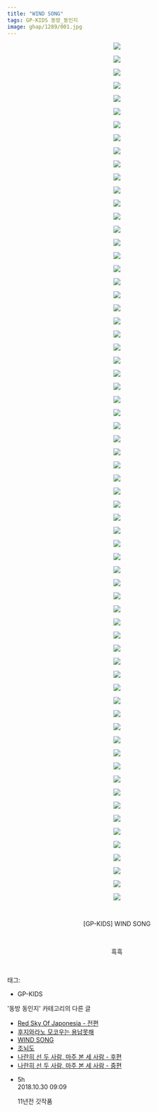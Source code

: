 ```yaml
---
title: "WIND SONG"
tags: GP-KIDS 동방_동인지
image: ghap/1289/001.jpg
---
```

<div class="article">
<p style="text-align: center; clear: none; float: none;"><img src="{{ site.nasurl }}/ghap/1289/001.jpg"/></p>
<p style="text-align: center; clear: none; float: none;"><img src="{{ site.nasurl }}/ghap/1289/002.jpg"/></p>
<p style="text-align: center; clear: none; float: none;"><img src="{{ site.nasurl }}/ghap/1289/003.jpg"/></p>
<p style="text-align: center; clear: none; float: none;"><img src="{{ site.nasurl }}/ghap/1289/004.jpg"/></p>
<p style="text-align: center; clear: none; float: none;"><img src="{{ site.nasurl }}/ghap/1289/005.jpg"/></p>
<p style="text-align: center; clear: none; float: none;"><img src="{{ site.nasurl }}/ghap/1289/006.jpg"/></p>
<p style="text-align: center; clear: none; float: none;"><img src="{{ site.nasurl }}/ghap/1289/007.jpg"/></p>
<p style="text-align: center; clear: none; float: none;"><img src="{{ site.nasurl }}/ghap/1289/008.jpg"/></p>
<p style="text-align: center; clear: none; float: none;"><img src="{{ site.nasurl }}/ghap/1289/009.jpg"/></p>
<p style="text-align: center; clear: none; float: none;"><img src="{{ site.nasurl }}/ghap/1289/010.jpg"/></p>
<p style="text-align: center; clear: none; float: none;"><img src="{{ site.nasurl }}/ghap/1289/011.jpg"/></p>
<p style="text-align: center; clear: none; float: none;"><img src="{{ site.nasurl }}/ghap/1289/012.jpg"/></p>
<p style="text-align: center; clear: none; float: none;"><img src="{{ site.nasurl }}/ghap/1289/013.jpg"/></p>
<p style="text-align: center; clear: none; float: none;"><img src="{{ site.nasurl }}/ghap/1289/014.jpg"/></p>
<p style="text-align: center; clear: none; float: none;"><img src="{{ site.nasurl }}/ghap/1289/015.jpg"/></p>
<p style="text-align: center; clear: none; float: none;"><img src="{{ site.nasurl }}/ghap/1289/016.jpg"/></p>
<p style="text-align: center; clear: none; float: none;"><img src="{{ site.nasurl }}/ghap/1289/017.jpg"/></p>
<p style="text-align: center; clear: none; float: none;"><img src="{{ site.nasurl }}/ghap/1289/018.jpg"/></p>
<p style="text-align: center; clear: none; float: none;"><img src="{{ site.nasurl }}/ghap/1289/019.jpg"/></p>
<p style="text-align: center; clear: none; float: none;"><img src="{{ site.nasurl }}/ghap/1289/020.jpg"/></p>
<p style="text-align: center; clear: none; float: none;"><img src="{{ site.nasurl }}/ghap/1289/021.jpg"/></p>
<p style="text-align: center; clear: none; float: none;"><img src="{{ site.nasurl }}/ghap/1289/022.jpg"/></p>
<p style="text-align: center; clear: none; float: none;"><img src="{{ site.nasurl }}/ghap/1289/023.jpg"/></p>
<p style="text-align: center; clear: none; float: none;"><img src="{{ site.nasurl }}/ghap/1289/024.jpg"/></p>
<p style="text-align: center; clear: none; float: none;"><img src="{{ site.nasurl }}/ghap/1289/025.jpg"/></p>
<p style="text-align: center; clear: none; float: none;"><img src="{{ site.nasurl }}/ghap/1289/026.jpg"/></p>
<p style="text-align: center; clear: none; float: none;"><img src="{{ site.nasurl }}/ghap/1289/027.jpg"/></p>
<p style="text-align: center; clear: none; float: none;"><img src="{{ site.nasurl }}/ghap/1289/028.jpg"/></p>
<p style="text-align: center; clear: none; float: none;"><img src="{{ site.nasurl }}/ghap/1289/029.jpg"/></p>
<p style="text-align: center; clear: none; float: none;"><img src="{{ site.nasurl }}/ghap/1289/030.jpg"/></p>
<p style="text-align: center; clear: none; float: none;"><img src="{{ site.nasurl }}/ghap/1289/031.jpg"/></p>
<p style="text-align: center; clear: none; float: none;"><img src="{{ site.nasurl }}/ghap/1289/032.jpg"/></p>
<p style="text-align: center; clear: none; float: none;"><img src="{{ site.nasurl }}/ghap/1289/033.jpg"/></p>
<p style="text-align: center; clear: none; float: none;"><img src="{{ site.nasurl }}/ghap/1289/034.jpg"/></p>
<p style="text-align: center; clear: none; float: none;"><img src="{{ site.nasurl }}/ghap/1289/035.jpg"/></p>
<p style="text-align: center; clear: none; float: none;"><img src="{{ site.nasurl }}/ghap/1289/036.jpg"/></p>
<p style="text-align: center; clear: none; float: none;"><img src="{{ site.nasurl }}/ghap/1289/037.jpg"/></p>
<p style="text-align: center; clear: none; float: none;"><img src="{{ site.nasurl }}/ghap/1289/038.jpg"/></p>
<p style="text-align: center; clear: none; float: none;"><img src="{{ site.nasurl }}/ghap/1289/039.jpg"/></p>
<p style="text-align: center; clear: none; float: none;"><img src="{{ site.nasurl }}/ghap/1289/040.jpg"/></p>
<p style="text-align: center; clear: none; float: none;"><img src="{{ site.nasurl }}/ghap/1289/041.jpg"/></p>
<p style="text-align: center; clear: none; float: none;"><img src="{{ site.nasurl }}/ghap/1289/042.jpg"/></p>
<p style="text-align: center; clear: none; float: none;"><img src="{{ site.nasurl }}/ghap/1289/043.jpg"/></p>
<p style="text-align: center; clear: none; float: none;"><img src="{{ site.nasurl }}/ghap/1289/044.jpg"/></p>
<p style="text-align: center; clear: none; float: none;"><img src="{{ site.nasurl }}/ghap/1289/045.jpg"/></p>
<p style="text-align: center; clear: none; float: none;"><img src="{{ site.nasurl }}/ghap/1289/046.jpg"/></p>
<p style="text-align: center; clear: none; float: none;"><img src="{{ site.nasurl }}/ghap/1289/047.jpg"/></p>
<p style="text-align: center; clear: none; float: none;"><img src="{{ site.nasurl }}/ghap/1289/048.jpg"/></p>
<p style="text-align: center; clear: none; float: none;"><img src="{{ site.nasurl }}/ghap/1289/049.jpg"/></p>
<p style="text-align: center; clear: none; float: none;"><img src="{{ site.nasurl }}/ghap/1289/050.jpg"/></p>
<p style="text-align: center; clear: none; float: none;"><img src="{{ site.nasurl }}/ghap/1289/051.jpg"/></p>
<p style="text-align: center; clear: none; float: none;"><img src="{{ site.nasurl }}/ghap/1289/052.jpg"/></p>
<p style="text-align: center; clear: none; float: none;"><img src="{{ site.nasurl }}/ghap/1289/053.jpg"/></p>
<p style="text-align: center; clear: none; float: none;"><img src="{{ site.nasurl }}/ghap/1289/054.jpg"/></p>
<p style="text-align: center; clear: none; float: none;"><img src="{{ site.nasurl }}/ghap/1289/055.jpg"/></p>
<p style="text-align: center; clear: none; float: none;"><img src="{{ site.nasurl }}/ghap/1289/056.jpg"/></p>
<p style="text-align: center; clear: none; float: none;"><img src="{{ site.nasurl }}/ghap/1289/057.jpg"/></p>
<p style="text-align: center; clear: none; float: none;"><img src="{{ site.nasurl }}/ghap/1289/058.jpg"/></p>
<p style="text-align: center; clear: none; float: none;"><img src="{{ site.nasurl }}/ghap/1289/059.jpg"/></p>
<p style="text-align: center; clear: none; float: none;"><img src="{{ site.nasurl }}/ghap/1289/060.jpg"/></p>
<p style="text-align: center; clear: none; float: none;"><img src="{{ site.nasurl }}/ghap/1289/061.jpg"/></p>
<p style="text-align: center; clear: none; float: none;"><img src="{{ site.nasurl }}/ghap/1289/062.jpg"/></p>
<p style="text-align: center; clear: none; float: none;"><img src="{{ site.nasurl }}/ghap/1289/063.jpg"/></p>
<p style="text-align: center; clear: none; float: none;"><img src="{{ site.nasurl }}/ghap/1289/064.jpg"/></p>
<p style="text-align: center; clear: none; float: none;"><img src="{{ site.nasurl }}/ghap/1289/065.jpg"/></p>
<p style="text-align: center; clear: none; float: none;"><img src="{{ site.nasurl }}/ghap/1289/066.jpg"/></p>
<p style="text-align: center; clear: none; float: none;"><br/></p>
<p style="text-align: center; clear: none; float: none;">[GP-KIDS] WIND SONG</p>
<p style="text-align: center; clear: none; float: none;"><br/></p>
<p style="text-align: center; clear: none; float: none;">흑흑</p>
<p style="text-align: center; clear: none; float: none;"><br/></p>
</div><div class="tagTrail">
<p>태그: </p>
<ul>
<li>GP-KIDS</li>
</ul>
</div><div class="another">
<p>'동방 동인지' 카테고리의 다른 글</p>
<ul>
<li><a href="/2016-08-01-ghap_1292">Red Sky Of Japonesia - 전편</a></li>
<li><a href="/2016-08-01-ghap_1290">후지와라노 모코우는 용납못해</a></li>
<li><a href="/2016-08-01-ghap_1289">WIND SONG</a></li>
<li><a href="/2016-08-01-ghap_1288">조뇌도</a></li>
<li><a href="/2016-08-01-ghap_1287">나란히 선 두 사람, 마주 본 세 사람 - 후편</a></li>
<li><a href="/2016-08-01-ghap_1286">나란히 선 두 사람, 마주 본 세 사람 - 중편</a></li>
</ul>
</div><div class="cb_module cb_fluid">
<div class="cb_wrt cb_profile">
<div class="comment">
<ul>
<li class="cb_thumb_off" id="comment15364933">
<div class="cb_comment_area">
<div class="cb_info_area">
<div class="cb_section">
<span class="cb_nick_name">5h</span>
</div>
<div class="cb_section">
<span class="cb_date">2018.10.30 09:09 </span>
</div>
</div>
<div class="cb_dsc_comment">
<p class="cb_dsc">
											11년전 갓작품
										</p>
</div>
</div></li>
</ul>
</div>
</div><!-- commentList close -->
</div>